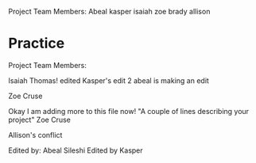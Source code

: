 Project Team Members: Abeal kasper isaiah zoe brady allison
# Practice

Project Team Members: 

Isaiah Thomas!
edited
Kasper's edit 2
abeal is making an edit

Zoe Cruse

Okay I am adding more to this file now! 
"A couple of lines describing your project"
Zoe Cruse 

Allison's conflict

Edited by: Abeal Sileshi
Edited by Kasper
